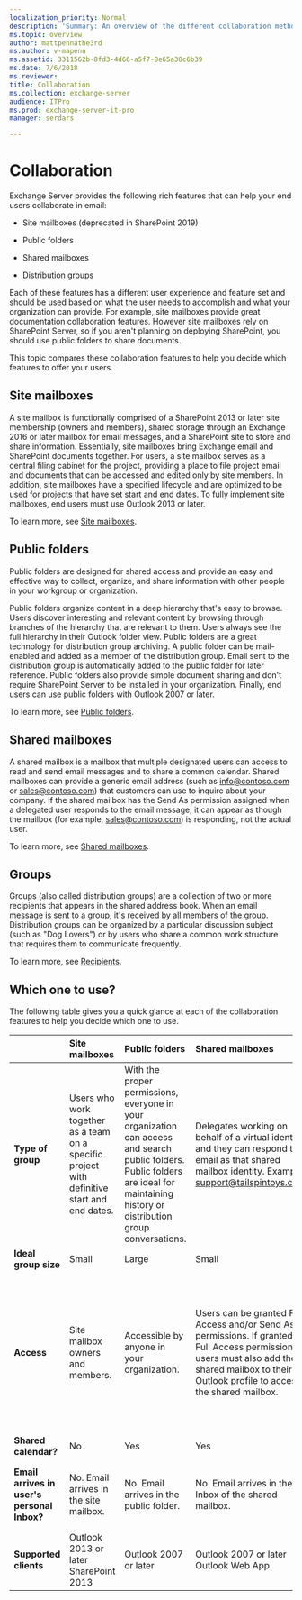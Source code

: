 ```yaml
---
localization_priority: Normal
description: 'Summary: An overview of the different collaboration methods available in Exchange 2016 and 2019: groups, site mailboxes, shared mailboxes, and public folders.'
ms.topic: overview
author: mattpennathe3rd
ms.author: v-mapenn
ms.assetid: 3311562b-8fd3-4d66-a5f7-8e65a38c6b39
ms.date: 7/6/2018
ms.reviewer: 
title: Collaboration
ms.collection: exchange-server
audience: ITPro
ms.prod: exchange-server-it-pro
manager: serdars

---
```


# Collaboration

Exchange Server provides the following rich features that can help your end users collaborate in email:

- Site mailboxes (deprecated in SharePoint 2019)

- Public folders

- Shared mailboxes

- Distribution groups

Each of these features has a different user experience and feature set and should be used based on what the user needs to accomplish and what your organization can provide. For example, site mailboxes provide great documentation collaboration features. However site mailboxes rely on SharePoint Server, so if you aren't planning on deploying SharePoint, you should use public folders to share documents.

This topic compares these collaboration features to help you decide which features to offer your users.

## Site mailboxes

A site mailbox is functionally comprised of a SharePoint 2013 or later site membership (owners and members), shared storage through an Exchange 2016 or later mailbox for email messages, and a SharePoint site to store and share information. Essentially, site mailboxes bring Exchange email and SharePoint documents together. For users, a site mailbox serves as a central filing cabinet for the project, providing a place to file project email and documents that can be accessed and edited only by site members. In addition, site mailboxes have a specified lifecycle and are optimized to be used for projects that have set start and end dates. To fully implement site mailboxes, end users must use Outlook 2013 or later.

To learn more, see [Site mailboxes](site-mailboxes.md).

## Public folders

Public folders are designed for shared access and provide an easy and effective way to collect, organize, and share information with other people in your workgroup or organization.

Public folders organize content in a deep hierarchy that's easy to browse. Users discover interesting and relevant content by browsing through branches of the hierarchy that are relevant to them. Users always see the full hierarchy in their Outlook folder view. Public folders are a great technology for distribution group archiving. A public folder can be mail-enabled and added as a member of the distribution group. Email sent to the distribution group is automatically added to the public folder for later reference. Public folders also provide simple document sharing and don't require SharePoint Server to be installed in your organization. Finally, end users can use public folders with Outlook 2007 or later.

To learn more, see [Public folders](public-folders/public-folders.md).

## Shared mailboxes

A shared mailbox is a mailbox that multiple designated users can access to read and send email messages and to share a common calendar. Shared mailboxes can provide a generic email address (such as info@contoso.com or sales@contoso.com) that customers can use to inquire about your company. If the shared mailbox has the Send As permission assigned when a delegated user responds to the email message, it can appear as though the mailbox (for example, sales@contoso.com) is responding, not the actual user.

To learn more, see [Shared mailboxes](shared-mailboxes/shared-mailboxes.md).

## Groups

Groups (also called distribution groups) are a collection of two or more recipients that appears in the shared address book. When an email message is sent to a group, it's received by all members of the group. Distribution groups can be organized by a particular discussion subject (such as "Dog Lovers") or by users who share a common work structure that requires them to communicate frequently.

To learn more, see [Recipients](../recipients/recipients.md).

## Which one to use?

The following table gives you a quick glance at each of the collaboration features to help you decide which one to use.

||**Site mailboxes**|**Public folders**|**Shared mailboxes**|**Groups**|
|:-----|:-----|:-----|:-----|:-----|
|**Type of group**|Users who work together as a team on a specific project with definitive start and end dates.|With the proper permissions, everyone in your organization can access and search public folders. Public folders are ideal for maintaining history or distribution group conversations.|Delegates working on behalf of a virtual identity, and they can respond to email as that shared mailbox identity. Example: support@tailspintoys.com|Users who need to send email to a group of recipients with a common interest or characteristic.|
|**Ideal group size**|Small|Large|Small|Large|
|**Access**|Site mailbox owners and members.|Accessible by anyone in your organization.|Users can be granted Full Access and/or Send As permissions. If granted Full Access permissions, users must also add the shared mailbox to their Outlook profile to access the shared mailbox.|For distribution groups, members, must be manually added. For dynamic distribution groups, members are added based on filtering criteria.|
|**Shared calendar?**|No|Yes|Yes|No|
|**Email arrives in user's personal Inbox?**|No. Email arrives in the site mailbox.|No. Email arrives in the public folder.|No. Email arrives in the Inbox of the shared mailbox.|Yes. Email arrives in the Inbox of a distribution group member.|
|**Supported clients**|Outlook 2013 or later  <br/> SharePoint 2013|Outlook 2007 or later|Outlook 2007 or later  <br/> Outlook Web App|Outlook 2007 or later  <br/> Outlook Web App|
